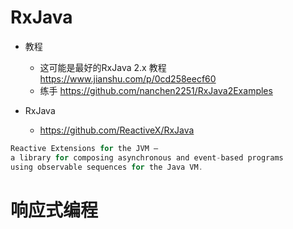 # RxJava

- 教程

  - 这可能是最好的RxJava 2.x 教程 <https://www.jianshu.com/p/0cd258eecf60>
  - 练手 <https://github.com/nanchen2251/RxJava2Examples>

- RxJava

  - <https://github.com/ReactiveX/RxJava>

```java
Reactive Extensions for the JVM –
a library for composing asynchronous and event-based programs
using observable sequences for the Java VM.
```

# 响应式编程
